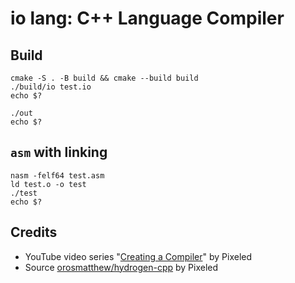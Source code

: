 # io lang: C++ Language Compiler


## Build

```shell
cmake -S . -B build && cmake --build build
./build/io test.io
echo $?

./out
echo $?
```

## `asm` with linking

```shell
nasm -felf64 test.asm
ld test.o -o test
./test
echo $?
```

## Credits

- YouTube video series "[Creating a Compiler](https://www.youtube.com/playlist?list=PLUDlas_Zy_qC7c5tCgTMYq2idyyT241qs)" by Pixeled
- Source [orosmatthew/hydrogen-cpp](https://github.com/orosmatthew/hydrogen-cpp) by Pixeled
